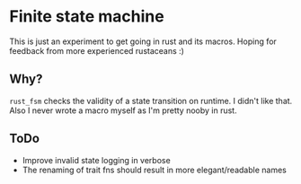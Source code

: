 # Finite state machine

This is just an experiment to get going in rust and its macros. Hoping for feedback from more experienced rustaceans :)

## Why?

`rust_fsm` checks the validity of a state transition on runtime. I didn't like that. Also I never wrote a macro myself as I'm pretty nooby in rust.

## ToDo

- Improve invalid state logging in verbose
- The renaming of trait fns should result in more elegant/readable names
